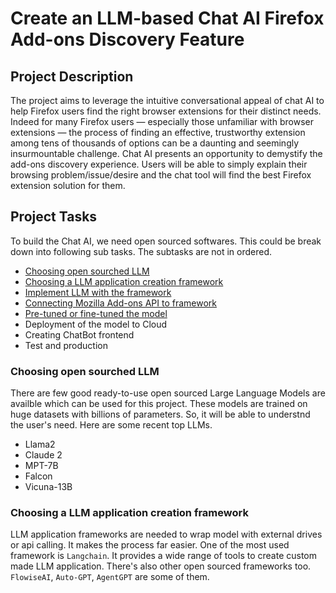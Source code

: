 # Create an LLM-based Chat AI Firefox Add-ons Discovery Feature

## Project Description
The project aims to leverage the intuitive conversational appeal of chat AI to help Firefox users find the right browser extensions for their distinct needs. Indeed for many Firefox users — especially those unfamiliar with browser extensions — the process of finding an effective, trustworthy extension among tens of thousands of options can be a daunting and seemingly insurmountable challenge. Chat AI presents an opportunity to demystify the add-ons discovery experience. Users will be able to simply explain their browsing problem/issue/desire and the chat tool will find the best Firefox extension solution for them.

## Project Tasks

To build the Chat AI, we need open sourced softwares. This could be break down into following sub tasks. The subtasks are not in ordered.

- [Choosing open sourched LLM](#choosing-open-sourched-llm)
- [Choosing a LLM application creation framework](#choosing-a-llm-application-creation-framework)
- [Implement LLM with the framework](#implement-llm-with-the-framework)
- [Connecting Mozilla Add-ons API to framework](#monnecting-mozilla-add-ons-api-to-framework)
- [Pre-tuned or fine-tuned the model](#pre-tuned-or-fine-tuned-the-model)
- Deployment of the model to Cloud
- Creating ChatBot frontend
- Test and production

### Choosing open sourched LLM

There are few good ready-to-use  open sourced Large Language Models are availble which can be used for this project. These models are trained on huge datasets with billions of parameters. So, it will be able to understnd the user's need.
Here are some recent top LLMs.
- Llama2
- Claude 2
- MPT-7B
- Falcon
- Vicuna-13B

### Choosing a LLM application creation framework

LLM application frameworks are needed to wrap model with external drives or api calling. It makes the process far easier. One of the most used framework is ```Langchain```. It provides a wide range of tools to create custom made LLM application. There's also other open sourced frameworks too. ```FlowiseAI```, ```Auto-GPT```, ```AgentGPT``` are some of them.






